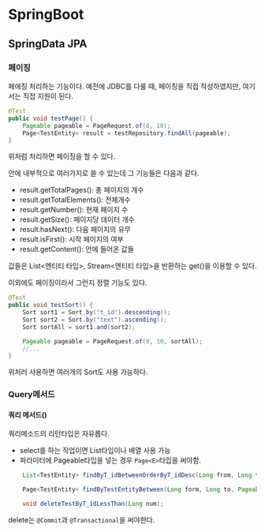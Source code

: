 # SpringBoot
## SpringData JPA
### 페이징
페에징 처리하는 기능이다. 예전에 JDBC를 다룰 때, 페이징을 직접 작성하였지만, 여기서는 직접 지원이 된다.

```java
@Test
public void testPage() {
    Pageable pageable = PageRequest.of(0, 10);
    Page<TestEntity> result = testRepository.findAll(pageable);
}
```
위처럼 처리하면 페이징을 할 수 있다.

안에 내부적으로 여러가지로 쓸 수 있는데 그 기능들은 다음과 같다.
* result.getTotalPages(): 총 페이지의 개수
* result.getTotalElements(): 전체개수
* result.getNumber(): 현재 페이지 수
* result.getSize(): 페이지당 데이터 개수
* result.hasNext(): 다음 페이지의 유무
* result.isFirst(): 시작 페이지의 여부
* result.getContent(): 안에 들어온 값들

값들은 List<엔티티 타입>, Stream<엔티티 타입>을 반환하는 get()을 이용할 수 있다.

이외에도 페이징이라서 그런지 정렬 기능도 있다.
```java
@Test
public void testSort() {
    Sort sort1 = Sort.by("t_id").descending();
    Sort sort2 = Sort.by("text").ascending();
    Sort sortAll = sort1.and(sort2);

    Pageable pageable = PageRequest.of(0, 10, sortAll);
    //...
}
```
위처러 사용하면 여러개의 Sort도 사용 가능하다.


### Query메서드
#### 쿼리 메서드()
쿼리메소드의 리턴타입은 자유롭다.
* select를 하는 작업이면 List타입이나 배열 사용 가능
* 파라미터에 Pageable타입을 넣는 경우 `Page<E>`타입을 써야함.
```java
    List<TestEntity> findByT_idBetweenOrderByT_idDesc(Long from, Long to);

    Page<TestEntity> findByTestEntityBetween(Long form, Long to, Pageable pageable);

    void deleteTestByT_idLessThan(Long num);
```
delete는 `@Commit`과 `@Transactional`을 써야한다.